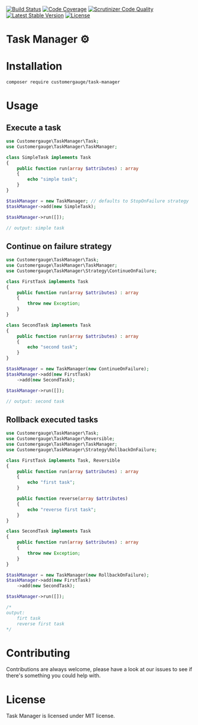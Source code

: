 [![Build Status](https://travis-ci.org/cgauge/task-manager-lib.svg?branch=master)](https://travis-ci.org/cgauge/task-manager-lib)
[![Code Coverage](https://scrutinizer-ci.com/g/cgauge/task-manager-lib/badges/coverage.png?b=master)](https://scrutinizer-ci.com/g/cgauge/task-manager-lib/?branch=master)
[![Scrutinizer Code Quality](https://scrutinizer-ci.com/g/cgauge/task-manager-lib/badges/quality-score.png?b=master)](https://scrutinizer-ci.com/g/cgauge/task-manager-lib/?branch=master)
[![Latest Stable Version](https://img.shields.io/packagist/v/customergauge/task-manager.svg)](https://packagist.org/packages/customergauge/task-manager)
[![License](https://img.shields.io/packagist/l/customergauge/task-manager.svg)](https://packagist.org/packages/customergauge/task-manager)

# Task Manager ⚙️

# Installation

```bash
composer require customergauge/task-manager
```
# Usage

## Execute a task

```php
use Customergauge\TaskManager\Task;
use Customergauge\TaskManager\TaskManager;

class SimpleTask implements Task
{
    public function run(array $attributes) : array
    {
        echo "simple task";
    }
}

$taskManager = new TaskManager; // defaults to StopOnFailure strategy
$taskManager->add(new SimpleTask);

$taskManager->run([]);

// output: simple task 
```
## Continue on failure strategy

```php
use Customergauge\TaskManager\Task;
use Customergauge\TaskManager\TaskManager;
use Customergauge\TaskManager\Strategy\ContinueOnFailure;

class FirstTask implements Task
{
    public function run(array $attributes) : array
    {
        throw new Exception;
    }
}

class SecondTask implements Task
{
    public function run(array $attributes) : array
    {
        echo "second task";
    }
}

$taskManager = new TaskManager(new ContinueOnFailure);
$taskManager->add(new FirstTask)
    ->add(new SecondTask);

$taskManager->run([]);

// output: second task
```

## Rollback executed tasks 

```php
use Customergauge\TaskManager\Task;
use Customergauge\TaskManager\Reversible;
use Customergauge\TaskManager\TaskManager;
use Customergauge\TaskManager\Strategy\RollbackOnFailure;

class FirstTask implements Task, Reversible
{
    public function run(array $attributes) : array
    {
        echo "first task";
    }

    public function reverse(array $attributes)
    {
        echo "reverse first task";
    }
}

class SecondTask implements Task
{
    public function run(array $attributes) : array
    {
        throw new Exception;
    }
}

$taskManager = new TaskManager(new RollbackOnFailure);
$taskManager->add(new FirstTask)
    ->add(new SecondTask);

$taskManager->run([]);

/* 
output: 
    firt task
    reverse first task
*/
```

# Contributing

Contributions are always welcome, please have a look at our issues to see if there's something you could help with.

# License

Task Manager is licensed under MIT license.
